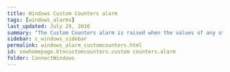 ```yaml
---
title: Windows Custom Counters alarm
tags: [windows_alarms]
last_updated: July 29, 2016
summary: "The Custom Counters alarm is raised when the values of any of the Windows custom counters you have configured exceed their thresholds or data collection fails."
sidebar: c_windows_sidebar
permalink: windows_alarm_customcounters.html
id: sowhomepage.btncustomcounters.custom counters.alarm
folder: ConnectWindows
---
```

